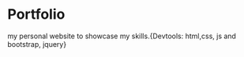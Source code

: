 # Portfolio
my personal website to showcase my skills.{Devtools: html,css, js and bootstrap, jquery}
